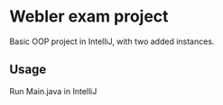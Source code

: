 # Webler exam project
Basic OOP project in IntelliJ, with two added instances.
## Usage
Run Main.java in IntelliJ